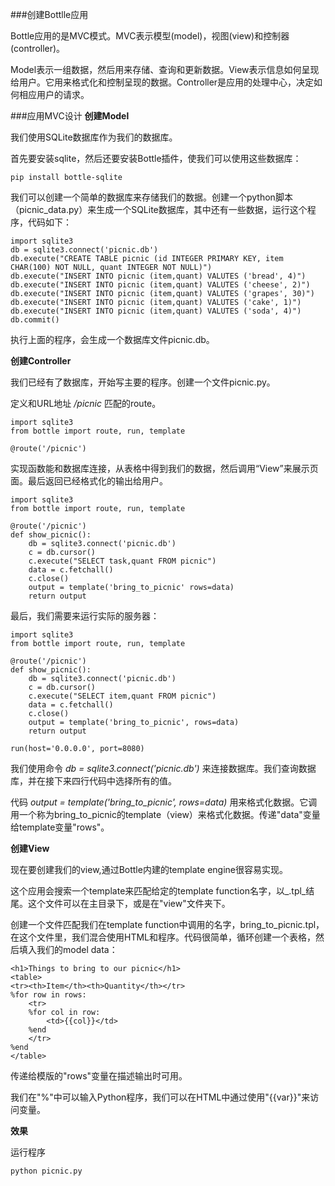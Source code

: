 ###创建Bottlle应用

Bottle应用的是MVC模式。MVC表示模型(model)，视图(view)和控制器(controller)。

Model表示一组数据，然后用来存储、查询和更新数据。View表示信息如何呈现给用户。它用来格式化和控制呈现的数据。Controller是应用的处理中心，决定如何相应用户的请求。

###应用MVC设计
**创建Model**

我们使用SQLite数据库作为我们的数据库。

首先要安装sqlite，然后还要安装Bottle插件，使我们可以使用这些数据库：
	
	pip install bottle-sqlite

我们可以创建一个简单的数据库来存储我们的数据。创建一个python脚本（picnic_data.py）来生成一个SQLite数据库，其中还有一些数据，运行这个程序，代码如下：
	
	import sqlite3
	db = sqlite3.connect('picnic.db')
	db.execute("CREATE TABLE picnic (id INTEGER PRIMARY KEY, item CHAR(100) NOT NULL, quant INTEGER NOT NULL)")
	db.execute("INSERT INTO picnic (item,quant) VALUTES ('bread', 4)")
	db.execute("INSERT INTO picnic (item,quant) VALUTES ('cheese', 2)")
	db.execute("INSERT INTO picnic (item,quant) VALUTES ('grapes', 30)")
	db.execute("INSERT INTO picnic (item,quant) VALUTES ('cake', 1)")
	db.execute("INSERT INTO picnic (item,quant) VALUTES ('soda', 4)")
	db.commit()

执行上面的程序，会生成一个数据库文件picnic.db。

**创建Controller**

我们已经有了数据库，开始写主要的程序。创建一个文件picnic.py。

定义和URL地址 _/picnic_ 匹配的route。

	import sqlite3
	from bottle import route, run, template

	@route('/picnic')

实现函数能和数据库连接，从表格中得到我们的数据，然后调用“View”来展示页面。最后返回已经格式化的输出给用户。

	import sqlite3
	from bottle import route, run, template

	@route('/picnic')
	def show_picnic():
	    db = sqlite3.connect('picnic.db')
	    c = db.cursor()
	    c.execute("SELECT task,quant FROM picnic")
	    data = c.fetchall()
	    c.close()
	    output = template('bring_to_picnic' rows=data)
	    return output

最后，我们需要来运行实际的服务器：
	
	import sqlite3
	from bottle import route, run, template

	@route('/picnic')
	def show_picnic():
    	db = sqlite3.connect('picnic.db')
    	c = db.cursor()
    	c.execute("SELECT item,quant FROM picnic")
    	data = c.fetchall()
    	c.close()
    	output = template('bring_to_picnic', rows=data)
    	return output

	run(host='0.0.0.0', port=8080)

我们使用命令 _db = sqlite3.connect('picnic.db')_ 来连接数据库。我们查询数据库，并在接下来四行代码中选择所有的值。

代码 _output = template('bring_to_picnic', rows=data)_ 用来格式化数据。它调用一个称为bring_to_picnic的template（view）来格式化数据。传递"data"变量给template变量"rows"。

**创建View**

现在要创建我们的view,通过Bottle内建的template engine很容易实现。

这个应用会搜索一个template来匹配给定的template function名字，以_.tpl_结尾。这个文件可以在主目录下，或是在"view"文件夹下。

创建一个文件匹配我们在template function中调用的名字，bring_to_picnic.tpl，在这个文件里，我们混合使用HTML和程序。代码很简单，循环创建一个表格，然后填入我们的model data：

	<h1>Things to bring to our picnic</h1>
	<table>
	<tr><th>Item</th><th>Quantity</th></tr>
	%for row in rows:
    	<tr>
    	%for col in row:
        	<td>{{col}}</td>
    	%end
    	</tr>
	%end
	</table>

传递给模版的"rows"变量在描述输出时可用。

我们在"%"中可以输入Python程序，我们可以在HTML中通过使用"{{var}}"来访问变量。

**效果**

运行程序
	
	python picnic.py

